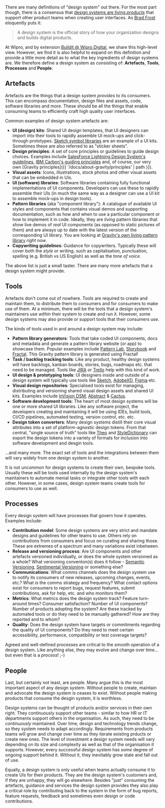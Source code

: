 There are many definitions of "design system" out there. For the most part though, there is a consensus that [design systems are living _products_](https://medium.com/eightshapes-llc/a-design-system-isn-t-a-project-it-s-a-product-serving-products-74dcfffef935) that support other product teams when creating user interfaces. As [Brad Frost](http://bradfrost.com/) eloquently puts it:

>A design system is the official story of how your organization designs and builds digital products.

At Wipro, and by extension [Buildit @ Wipro Digital](https://buildit.wiprodigital.com/), we share this high-level view. However, we find it is also helpful to expand on this definition and provide a little more detail as to what the key ingredients of design systems are. We therefore define a design system as consisting of: **Artefacts**, **Tools**, **Processes** and **People**:

## Artefacts
Artefacts are the things that a design system _provides_ to its consumers. This can encompass documentation, design files and assets, code, software libraries and more. These should be all the things that enable consuming teams to efficiently craft high quality user interfaces.

Common examples of design system artefacts are:

* **UI (design) kits**: Shared UI design templates, that UI designers can import into their tools to rapidly assemble UI mock-ups and click-through prototypes. [Sketch symbol libraries](https://www.sketch.com/docs/libraries/) are an example of a UI kits. Sometimes these are also referred to as "sticker sheets".
* **Design principles**: A set of core principles or guidelines to guide design choices. Examples include [SalesForce Lightning Design System's guidelines](https://www.lightningdesignsystem.com/guidelines/overview/), [IBM Carbon's guiding principles](https://www.carbondesignsystem.com/get-started/about-carbon#guiding-principles) and, of course, our very own [Gravity principles]({{ '/docs/about-gravity/principles' | path }}).
* **Visual assets**: Icons, illustrations, stock photos and other visual assets that can be embedded in UIs.
* **UI (software) libraries**: Software libraries containing fully functional implementations of UI components. Developers can use these to rapidly assemble their UIs (in much the same way as a designer can use a UI kit to assemble mock-ups in design tools).
* **Pattern libraries** (aka "component library"): A catalogue of available UI styles and components that contains visual demos and supporting documentation, such as how and when to use a particular component or how to implement it in code. Ideally, they are _living_ pattern libraries that show live demos of _real_ UI components (as opposed to static pictures of them) and are always up to date with the latest version of the corresponding UI library. You are looking at [Gravity's own living pattern library](/) _right now_.
* **Copywriting guidelines**: Guidance for copywriters. Typically these will cover both the _style or writing_, such as capitalisation, punctuation, spelling (e.g. British vs US English) as well as the _tone of voice_.

The above list is just a small taster. There are many more artefacts that a design system might provide.


## Tools
Artefacts don't come out of nowhere. Tools are required to create and maintain them, to distribute them to consumers and for consumers to make use of them. At a minimum, there will be the tools that a design system's maintainers use _within_ their system to create and run it. However, some design systems may also provide or support tools that their consumers use.

The kinds of tools used in and around a design system may include:

* **Pattern library generators**: Tools that take coded UI components, docs and metadata and generate a pattern library website (or app) to showcase them. Popular examples include [Pattern Lab](https://patternlab.io/), [Storybook](https://storybook.js.org/) and [Fractal](https://fractal.build/). This Gravity pattern library is generated using Fractal!
* **Task / backlog tracking tools**: Like any product, healthy design systems will have backlogs, kanban boards, stories, bugs, roadmaps etc. that need to be managed. Tools like [JIRA](https://www.atlassian.com/software/jira) or [Trello](https://trello.com/) help with this kind of work.
* **UI design & prototyping tools**: UI designers inside and outside of a design system will typically use tools like [Sketch](https://www.sketch.com/), [AdobeXD](https://www.adobe.com/uk/products/xd.html), [Figma](https://www.figma.com/) etc.
* **Visual design repositories**: Specialised tools exist for managing, distributing and versioning shared visual design assets and shared UI kits. Examples include [InVision DSM](https://www.invisionapp.com/design-system-manager), [Abstract](https://www.abstract.com/) & [Cactus](https://kactus.io/).
* **Software development tools**: The heart of most design systems will be one or more shared UI libraries. Like any software project, the developers creating and maintaining it will be using IDEs, build tools, CI/CD pipelines, automated testing, version control, etc. etc.
* **Design token converters**: Many design systems distill their core visual attributes into a set of platform-agnostic design tokens. From that central, "single source of truth" tools like [Theo](https://github.com/salesforce-ux/theo) and [StyleDictionary](https://amzn.github.io/style-dictionary/) can export the design tokens into a variety of formats for inclusion into software development and desgin tools.

...and many more. The exact set of tools and the integrations between them will vary widely from one design system to another.

It is not uncommon for design systems to create their own, bespoke tools. Usually these will be tools used internally by the design system's maintainers to automate menial tasks or integrate other tools with each other. However, in some cases, design system teams create tools for consumers to use as well.


## Processes
Every design system will have processes that govern how it operates. Examples include:

* **Contribution model**: Some design systems are very strict and mandate designs and guidelines for other teams to use. Others rely on contributions from consumers and focus on curating and sharing those. These are extremes of a spectrum and many variations exist inbetween.
* **Release and versioning process**: Are UI components and other artefacts versioned individually, or does the whole system versioned as a whole? What versioning conventon(s) does it follow - [Semantic Versioning](https://semver.org/), [Sentimental Versioning](http://sentimentalversioning.org/) or something else?
* **Communications**: What comms channels does the design system use to notify its consumers of new releases, upcoming changes, events, etc.? What is the comms strategy and frequency? What contact options exist for consumers to report bugs, request features, submit contributions, ask for help, etc. and who monitors them?
* **Metrics**: What metrics does the design system track? Feature turn-around times? Consumer satisfaction? Number of UI components? Number of products adopting the system? Are these tracked by automated tools or do they need to be manually gathered? How are they reported and to whom?
* **Quality**: Does the design system have targets or commitments regarding the quality of UI components? Do they need to meet certain accessibility, performance, compatibility or test coverage targets?

Agreed and well-defined processes are critical to the smooth operation of a design system. Like anything else, they may evolve and change over time... but even that is a _process_! ;-)


## People
Last, but certainly not least, are people. Many argue this is _the_ most important aspect of any design system. Without people to create, maintain and advocate the design system is ceases to exist. Without people making products that consume the desgin system, it is worthless.

Design systems can be thought of products and/or services in their own right. They continuously support other teams - similar to how HR or IT departments support others in the organisation. As such, they need to be _continuously_ maintained. Over time, design and technology trends change, so they system needs to adapt accordingly. Requirements from products teams will grow and change over time as they iterate existing prducts or create new ones. The level of investment a design system needs will vary depending on its size and complexity as well as that of the organisation it supports. However, every successful design system has _some_ degree of ongoing support behind it. Without it, they inevitably grow stale and fall out of use.

Equally, a design system is only useful when teams actually consume it to create UIs for their products. They are the design system's customers and, if they are unhappy, they will go elsewhere. Besides "just" consuming the artefacts, guidance and services the design system provides they also play a critical role by contributing back to the system in the form of bug reports, feature requests, feedback and sometimes even design or code contributions.
